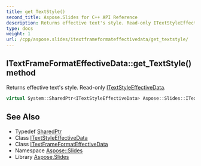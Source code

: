 ```yaml
---
title: get_TextStyle()
second_title: Aspose.Slides for C++ API Reference
description: Returns effective text's style. Read-only ITextStyleEffectiveData.
type: docs
weight: 1
url: /cpp/aspose.slides/itextframeformateffectivedata/get_textstyle/
---
```

## ITextFrameFormatEffectiveData::get_TextStyle() method


Returns effective text's style. Read-only [ITextStyleEffectiveData](../../itextstyleeffectivedata/).

```cpp
virtual System::SharedPtr<ITextStyleEffectiveData> Aspose::Slides::ITextFrameFormatEffectiveData::get_TextStyle()=0
```

## See Also

* Typedef [SharedPtr](../../system/sharedptr/)
* Class [ITextStyleEffectiveData](../itextstyleeffectivedata/)
* Class [ITextFrameFormatEffectiveData](./)
* Namespace [Aspose::Slides](../)
* Library [Aspose.Slides](../../)